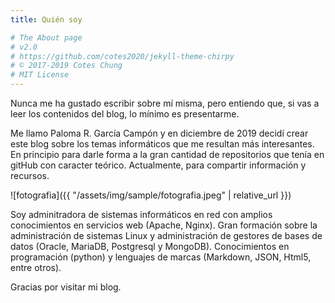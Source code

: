 ```yaml
---
title: Quién soy

# The About page
# v2.0
# https://github.com/cotes2020/jekyll-theme-chirpy
# © 2017-2019 Cotes Chung
# MIT License
---
```


Nunca me ha gustado escribir sobre mí misma, pero entiendo que, si vas a leer los contenidos del blog, lo mínimo es presentarme.

Me llamo Paloma R. García Campón y en diciembre de 2019 decidí crear este blog sobre los temas informáticos que me resultan más interesantes. En principio para darle forma a la gran cantidad de repositorios que tenía en gitHub con caracter teórico. Actualmente, para compartir información y recursos.

![fotografia]({{ "/assets/img/sample/fotografia.jpeg" | relative_url }})


Soy adminitradora de sistemas informáticos en red con amplios conocimientos en servicios web (Apache, Nginx). Gran formación sobre la administración de sistemas Linux y administración de gestores de bases de datos (Oracle, MariaDB, Postgresql y MongoDB). Conocimientos en programación (python) y lenguajes de marcas (Markdown, JSON, Html5, entre otros).

Gracias por visitar mi blog.